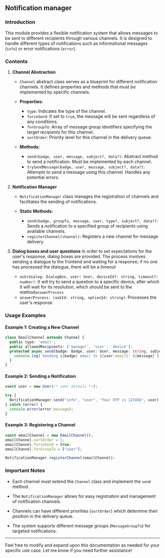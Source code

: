 ## Notification manager

### Introduction

This module provides a flexible notification system that allows messages to be sent to different recipients through various channels. It is designed to handle different types of notifications such as informational messages (`info`) or error notifications (`error`).

### Contents

1. **Channel Abstraction**
   - `Channel` abstract class serves as a blueprint for different notification channels. It defines properties and methods that must be implemented by specific channels.

   - **Properties:**
     - `type`: Indicates the type of the channel.
     - `forceSend`: If set to `true`, the message will be sent regardless of any conditions.
     - `forGroupTo`: Array of message group identifiers specifying the target recipients for this channel.
     - `sortOrder`: Priority level for this channel in the delivery queue.

   - **Methods:**
     - `send(badge, user, message, subject?, data?)`: Abstract method to send a notification. Must be implemented by each channel.
     - `trySendMessage(badge, user, message, subject?, data?)`: Attempts to send a message using this channel. Handles any potential errors.

2. **Notification Manager**
   - `NotificationManager` class manages the registration of channels and facilitates the sending of notifications.

   - **Static Methods:**
     - `send(badge, groupTo, message, user, type?, subject?, data?)`: Sends a notification to a specified group of recipients using available channels.
     - `registerChannel(channel)`: Registers a new channel for message delivery.

3. **Dialog boxes and user questions**
    In order to set expectations for the user's response, dialog boxes are provided. The process involves sending a dialogue to the frontend and waiting for a response; if no one has processed the dialogue, there will be a timeout

     - `ask(dialog: DialogBox, user: User, deviceId?: string, timeout?: number)`: It will try to send a question to a specific device, after which it will wait for its resolution, which should be sent to the method`answerProcess`
     - `answerProcess: (askId: string, optionId: string)`: Processes the user's response 

### Usage Examples

#### Example 1: Creating a New Channel

```typescript
class EmailChannel extends Channel {
  public type: 'email';
  public allowedRecipients: ['manager', 'user', 'device'];
  protected async send(badge: Badge, user: User, message: string, subject?: string, data?: object): Promise<void> {
    console.log(`Sending ${badge} email to ${user.email}: ${message}`);
  }
}
```

#### Example 2: Sending a Notification

```typescript
const user = new User(/* user details */);

try {
  NotificationManager.send("info", "user", "Your OTP is 123456", user);
} catch (error) {
  console.error(error.message);
}
```

#### Example 3: Registering a Channel

```typescript
const emailChannel = new EmailChannel();
emailChannel.sortOrder = 1;
emailChannel.forceSend = true;
emailChannel.forGroupTo = ["user"];

NotificationManager.registerChannel(emailChannel);
```

### Important Notes

- Each channel must extend the `Channel` class and implement the `send` method.

- The `NotificationManager` allows for easy registration and management of notification channels.

- Channels can have different priorities (`sortOrder`) which determine their position in the delivery queue.

- The system supports different message groups (`MessageGroupTo`) for targeted notifications.

---

Feel free to modify and expand upon this documentation as needed for your specific use case. Let me know if you need further assistance!